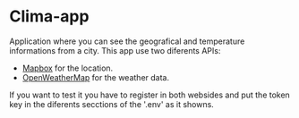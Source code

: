 # Clima-app

Application where you can see the geografical and temperature informations from a city. This app use two diferents APIs:

- [Mapbox](https://www.mapbox.com) for the location.
- [OpenWeatherMap]([OpenWeatherMap](https://openweathermap.org)) for the weather data.

If you want to test it you have to register in both websides and put the token key in the diferents secctions of the '.env' as it showns.

